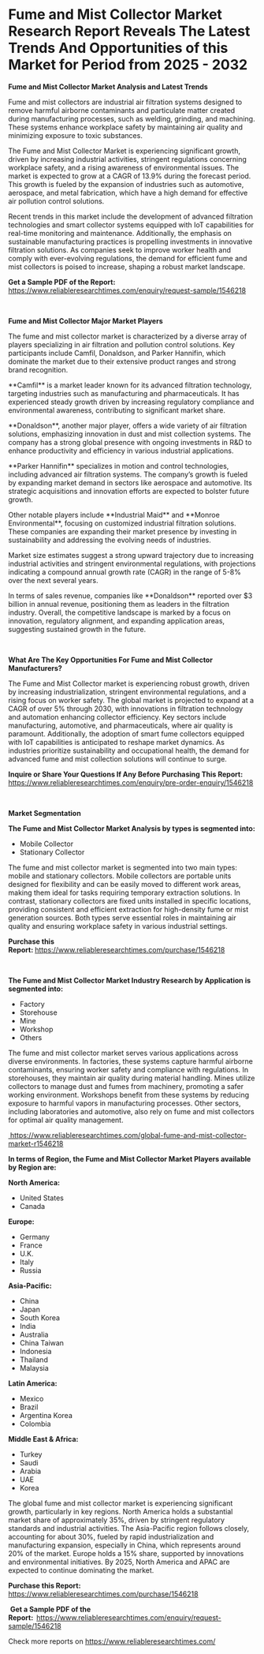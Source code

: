 <p><h1>Fume and Mist Collector Market Research Report Reveals The Latest Trends And Opportunities of this Market for Period from 2025 - 2032</h1></p><p><strong>Fume and Mist Collector Market Analysis and Latest Trends</strong></p>
<p><p>Fume and mist collectors are industrial air filtration systems designed to remove harmful airborne contaminants and particulate matter created during manufacturing processes, such as welding, grinding, and machining. These systems enhance workplace safety by maintaining air quality and minimizing exposure to toxic substances.</p><p>The Fume and Mist Collector Market is experiencing significant growth, driven by increasing industrial activities, stringent regulations concerning workplace safety, and a rising awareness of environmental issues. The market is expected to grow at a CAGR of 13.9% during the forecast period. This growth is fueled by the expansion of industries such as automotive, aerospace, and metal fabrication, which have a high demand for effective air pollution control solutions.</p><p>Recent trends in this market include the development of advanced filtration technologies and smart collector systems equipped with IoT capabilities for real-time monitoring and maintenance. Additionally, the emphasis on sustainable manufacturing practices is propelling investments in innovative filtration solutions. As companies seek to improve worker health and comply with ever-evolving regulations, the demand for efficient fume and mist collectors is poised to increase, shaping a robust market landscape.</p></p>
<p><strong>Get a Sample PDF of the Report:&nbsp;</strong> <a href="https://www.reliableresearchtimes.com/enquiry/request-sample/1546218?utm_campaign=2197&utm_medium=2&utm_source=Github&utm_content=ia&utm_term=27022025&utm_id=fume-and-mist-collector">https://www.reliableresearchtimes.com/enquiry/request-sample/1546218</a></p>
<p>&nbsp;</p>
<p><strong>Fume and Mist Collector Major Market Players</strong></p>
<p><p>The fume and mist collector market is characterized by a diverse array of players specializing in air filtration and pollution control solutions. Key participants include Camfil, Donaldson, and Parker Hannifin, which dominate the market due to their extensive product ranges and strong brand recognition. </p><p>**Camfil** is a market leader known for its advanced filtration technology, targeting industries such as manufacturing and pharmaceuticals. It has experienced steady growth driven by increasing regulatory compliance and environmental awareness, contributing to significant market share.</p><p>**Donaldson**, another major player, offers a wide variety of air filtration solutions, emphasizing innovation in dust and mist collection systems. The company has a strong global presence with ongoing investments in R&D to enhance productivity and efficiency in various industrial applications.</p><p>**Parker Hannifin** specializes in motion and control technologies, including advanced air filtration systems. The company’s growth is fueled by expanding market demand in sectors like aerospace and automotive. Its strategic acquisitions and innovation efforts are expected to bolster future growth.</p><p>Other notable players include **Industrial Maid** and **Monroe Environmental**, focusing on customized industrial filtration solutions. These companies are expanding their market presence by investing in sustainability and addressing the evolving needs of industries.</p><p>Market size estimates suggest a strong upward trajectory due to increasing industrial activities and stringent environmental regulations, with projections indicating a compound annual growth rate (CAGR) in the range of 5-8% over the next several years.</p><p>In terms of sales revenue, companies like **Donaldson** reported over $3 billion in annual revenue, positioning them as leaders in the filtration industry. Overall, the competitive landscape is marked by a focus on innovation, regulatory alignment, and expanding application areas, suggesting sustained growth in the future.</p></p>
<p>&nbsp;</p>
<p><strong>What Are The Key Opportunities For Fume and Mist Collector Manufacturers?</strong></p>
<p><p>The Fume and Mist Collector market is experiencing robust growth, driven by increasing industrialization, stringent environmental regulations, and a rising focus on worker safety. The global market is projected to expand at a CAGR of over 5% through 2030, with innovations in filtration technology and automation enhancing collector efficiency. Key sectors include manufacturing, automotive, and pharmaceuticals, where air quality is paramount. Additionally, the adoption of smart fume collectors equipped with IoT capabilities is anticipated to reshape market dynamics. As industries prioritize sustainability and occupational health, the demand for advanced fume and mist collection solutions will continue to surge.</p></p>
<p><strong>Inquire or Share Your Questions If Any Before Purchasing This Report:</strong> <a href="https://www.reliableresearchtimes.com/enquiry/pre-order-enquiry/1546218?utm_campaign=2197&utm_medium=2&utm_source=Github&utm_content=ia&utm_term=27022025&utm_id=fume-and-mist-collector">https://www.reliableresearchtimes.com/enquiry/pre-order-enquiry/1546218</a></p>
<p>&nbsp;</p>
<p><strong>Market Segmentation</strong></p>
<p><strong>The Fume and Mist Collector Market Analysis by types is segmented into:</strong></p>
<p><ul><li>Mobile Collector</li><li>Stationary Collector</li></ul></p>
<p><p>The fume and mist collector market is segmented into two main types: mobile and stationary collectors. Mobile collectors are portable units designed for flexibility and can be easily moved to different work areas, making them ideal for tasks requiring temporary extraction solutions. In contrast, stationary collectors are fixed units installed in specific locations, providing consistent and efficient extraction for high-density fume or mist generation sources. Both types serve essential roles in maintaining air quality and ensuring workplace safety in various industrial settings.</p></p>
<p><strong>Purchase this Report:&nbsp;</strong><a href="https://www.reliableresearchtimes.com/purchase/1546218?utm_campaign=2197&utm_medium=2&utm_source=Github&utm_content=ia&utm_term=27022025&utm_id=fume-and-mist-collector">https://www.reliableresearchtimes.com/purchase/1546218</a></p>
<p>&nbsp;</p>
<p><strong>The Fume and Mist Collector Market Industry Research by Application is segmented into:</strong></p>
<p><ul><li>Factory</li><li>Storehouse</li><li>Mine</li><li>Workshop</li><li>Others</li></ul></p>
<p><p>The fume and mist collector market serves various applications across diverse environments. In factories, these systems capture harmful airborne contaminants, ensuring worker safety and compliance with regulations. In storehouses, they maintain air quality during material handling. Mines utilize collectors to manage dust and fumes from machinery, promoting a safer working environment. Workshops benefit from these systems by reducing exposure to harmful vapors in manufacturing processes. Other sectors, including laboratories and automotive, also rely on fume and mist collectors for optimal air quality management.</p></p>
<p><a href="https://www.reliableresearchtimes.com/global-fume-and-mist-collector-market-r1546218?utm_campaign=2197&utm_medium=2&utm_source=Github&utm_content=ia&utm_term=27022025&utm_id=fume-and-mist-collector">&nbsp;https://www.reliableresearchtimes.com/global-fume-and-mist-collector-market-r1546218</a></p>
<p><strong>In terms of Region, the Fume and Mist Collector Market Players available by Region are:</strong></p>
<p>
    <p> <strong> North America: </strong>
        <ul>
            <li>United States</li>
            <li>Canada</li>
        </ul>
        </p> 
    <p> <strong> Europe: </strong>
        <ul>
            <li>Germany</li>
            <li>France</li>
            <li>U.K.</li>
            <li>Italy</li>
            <li>Russia</li>
        </ul>
        </p> 
    <p> <strong> Asia-Pacific: </strong>
        <ul>
            <li>China</li>
            <li>Japan</li>
            <li>South Korea</li>
            <li>India</li>
            <li>Australia</li>
            <li>China Taiwan</li>
            <li>Indonesia</li>
            <li>Thailand</li>
            <li>Malaysia</li>
        </ul>
        </p> 
    <p> <strong> Latin America: </strong>
        <ul>
            <li>Mexico</li>
            <li>Brazil</li>
            <li>Argentina Korea</li>
            <li>Colombia</li>
        </ul>
        </p> 
    <p> <strong> Middle East & Africa: </strong>
        <ul>
            <li>Turkey</li>
            <li>Saudi</li>
            <li>Arabia</li>
            <li>UAE</li>
            <li>Korea</li>
        </ul>
    </p>
    </p>
<p><p>The global fume and mist collector market is experiencing significant growth, particularly in key regions. North America holds a substantial market share of approximately 35%, driven by stringent regulatory standards and industrial activities. The Asia-Pacific region follows closely, accounting for about 30%, fueled by rapid industrialization and manufacturing expansion, especially in China, which represents around 20% of the market. Europe holds a 15% share, supported by innovations and environmental initiatives. By 2025, North America and APAC are expected to continue dominating the market.</p></p>
<p><strong>Purchase this Report: </strong><a href="https://www.reliableresearchtimes.com/purchase/1546218?utm_campaign=2197&utm_medium=2&utm_source=Github&utm_content=ia&utm_term=27022025&utm_id=fume-and-mist-collector">https://www.reliableresearchtimes.com/purchase/1546218</a></p>
<p>&nbsp;<strong>Get a Sample PDF of the Report:&nbsp;&nbsp;</strong><a href="https://www.reliableresearchtimes.com/enquiry/request-sample/1546218?utm_campaign=2197&utm_medium=2&utm_source=Github&utm_content=ia&utm_term=27022025&utm_id=fume-and-mist-collector">https://www.reliableresearchtimes.com/enquiry/request-sample/1546218</a></p>
<p><strong></strong></p>
<p>Check more reports on <a href="https://www.reliableresearchtimes.com/?utm_campaign=2197&utm_medium=2&utm_source=Github&utm_content=ia&utm_term=27022025&utm_id=fume-and-mist-collector">https://www.reliableresearchtimes.com/</a></p>